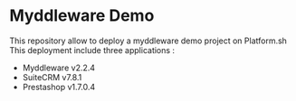 # Myddleware Demo

This repository allow to deploy a myddleware demo project on Platform.sh
This deployment include three applications :
   - Myddleware v2.2.4
   - SuiteCRM v7.8.1
   - Prestashop v1.7.0.4



